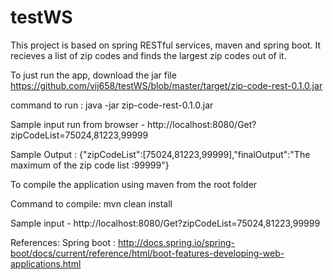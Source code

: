 # testWS
This project is based on spring RESTful services, maven and spring boot. 
It recieves a list of zip codes and finds the largest zip codes out of it.

To just run the app, download the jar file 
https://github.com/vij658/testWS/blob/master/target/zip-code-rest-0.1.0.jar

command to run : java -jar zip-code-rest-0.1.0.jar

Sample input run from browser - http://localhost:8080/Get?zipCodeList=75024,81223,99999

Sample Output : {"zipCodeList":[75024,81223,99999],"finalOutput":"The maximum of the zip code list :99999"}

To compile the application using maven from the root folder

Command to compile: mvn clean install

Sample input - http://localhost:8080/Get?zipCodeList=75024,81223,99999

References:
Spring boot : http://docs.spring.io/spring-boot/docs/current/reference/html/boot-features-developing-web-applications.html
